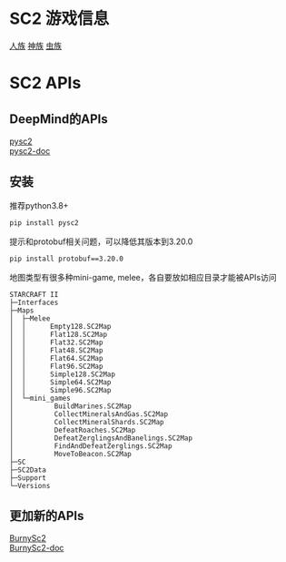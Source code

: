 

# SC2 游戏信息
[人族](https://liquipedia.net/starcraft2/Terran_Units_(Legacy_of_the_Void))  
[神族](https://liquipedia.net/starcraft2/Protoss_Units_(Legacy_of_the_Void))  
[虫族](https://liquipedia.net/starcraft2/Zerg_Units_(Legacy_of_the_Void))

# SC2 APIs

## DeepMind的APIs
[pysc2](https://github.com/deepmind/pysc2)  
[pysc2-doc](https://raw.githubusercontent.com/deepmind/pysc2/master/docs/environment.md)

## 安装  
推荐python3.8+
```bash
pip install pysc2
```

提示和protobuf相关问题，可以降低其版本到3.20.0
```bash
pip install protobuf==3.20.0
```

地图类型有很多种mini-game, melee，各自要放如相应目录才能被APIs访问
```
STARCRAFT II  
├─Interfaces
├─Maps
│  ├─Melee  
│  │      Empty128.SC2Map  
│  │      Flat128.SC2Map
│  │      Flat32.SC2Map
│  │      Flat48.SC2Map
│  │      Flat64.SC2Map
│  │      Flat96.SC2Map
│  │      Simple128.SC2Map
│  │      Simple64.SC2Map
│  │      Simple96.SC2Map
│  └─mini_games
│          BuildMarines.SC2Map
│          CollectMineralsAndGas.SC2Map
│          CollectMineralShards.SC2Map
│          DefeatRoaches.SC2Map
│          DefeatZerglingsAndBanelings.SC2Map
│          FindAndDefeatZerglings.SC2Map
│          MoveToBeacon.SC2Map
├─SC
├─SC2Data  
├─Support  
└─Versions
```

## 更加新的APIs

[BurnySc2](https://github.com/BurnySc2/python-sc2)   
[BurnySc2-doc](https://burnysc2.github.io/python-sc2/docs/text_files/introduction.html)

